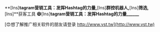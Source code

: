 **[Ins]**tagram营销工具：发挥Hashtag的力量,**[Ins]**群控机器人,**[Ins]**筛选,**[Ins]**获客工具
**😄**[Ins]**tagram营销工具：发挥Hashtag的力量______**

[😍想了解推广相关软件的朋友请登录 http://www.vst.tw](http://www.vst.tw)



